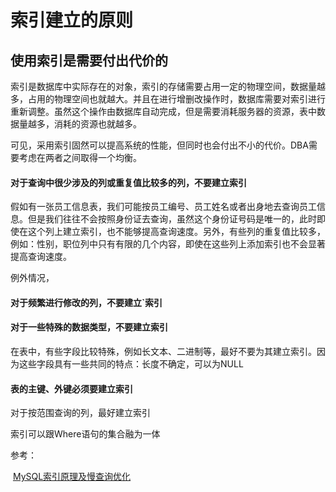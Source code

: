 

# 索引建立的原则

## 使用索引是需要付出代价的

索引是数据库中实际存在的对象，索引的存储需要占用一定的物理空间，数据量越多，占用的物理空间也就越大。并且在进行增删改操作时，数据库需要对索引进行重新调整。虽然这个操作由数据库自动完成，但是需要消耗服务器的资源，表中数据量越多，消耗的资源也就越多。

可见，采用索引固然可以提高系统的性能，但同时也会付出不小的代价。DBA需要考虑在两者之间取得一个均衡。

#### 对于查询中很少涉及的列或重复值比较多的列，不要建立索引

假如有一张员工信息表，我们可能按员工编号、员工姓名或者出身地去查询员工信息。但是我们往往不会按照身份证去查询，虽然这个身份证号码是唯一的，此时即使在这个列上建立索引，也不能够提高查询速度。另外，有些列的重复值比较多，例如：性别，职位列中只有有限的几个内容，即使在这些列上添加索引也不会显著提高查询速度。

例外情况，

#### 对于频繁进行修改的列，不要建立`索引

#### 对于一些特殊的数据类型，不要建立索引

在表中，有些字段比较特殊，例如长文本、二进制等，最好不要为其建立索引。因为这些字段具有一些共同的特点：长度不确定，可以为NULL

#### 表的主键、外键必须要建立索引



对于按范围查询的列，最好建立索引

索引可以跟Where语句的集合融为一体



参考：

​	[MySQL索引原理及慢查询优化](https://tech.meituan.com/2014/06/30/mysql-index.html)